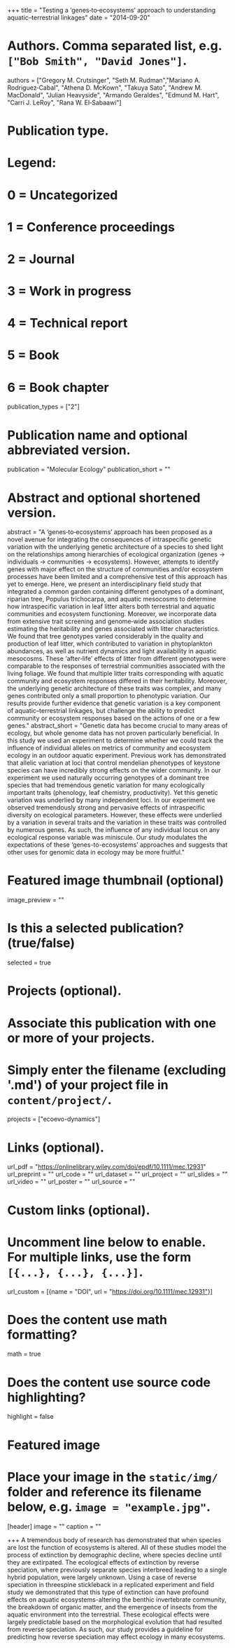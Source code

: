 +++
title = "Testing a ‘genes‐to‐ecosystems’ approach to understanding aquatic–terrestrial linkages"
date = "2014-09-20"

# Authors. Comma separated list, e.g. `["Bob Smith", "David Jones"]`.
authors = ["Gregory M. Crutsinger", "Seth M. Rudman","Mariano A. Rodriguez‐Cabal", "Athena D. McKown", "Takuya Sato", "Andrew M. MacDonald", "Julian Heavyside", "Armando Geraldes", "Edmund M. Hart", "Carri J. LeRoy", "Rana W. El‐Sabaawi"]

# Publication type.
# Legend:
# 0 = Uncategorized
# 1 = Conference proceedings
# 2 = Journal
# 3 = Work in progress
# 4 = Technical report
# 5 = Book
# 6 = Book chapter
publication_types = ["2"]

# Publication name and optional abbreviated version.
publication = "Molecular Ecology"
publication_short = ""

# Abstract and optional shortened version.
abstract = "A ‘genes‐to‐ecosystems’ approach has been proposed as a novel avenue for integrating the consequences of intraspecific genetic variation with the underlying genetic architecture of a species to shed light on the relationships among hierarchies of ecological organization (genes → individuals → communities → ecosystems). However, attempts to identify genes with major effect on the structure of communities and/or ecosystem processes have been limited and a comprehensive test of this approach has yet to emerge. Here, we present an interdisciplinary field study that integrated a common garden containing different genotypes of a dominant, riparian tree, Populus trichocarpa, and aquatic mesocosms to determine how intraspecific variation in leaf litter alters both terrestrial and aquatic communities and ecosystem functioning. Moreover, we incorporate data from extensive trait screening and genome‐wide association studies estimating the heritability and genes associated with litter characteristics. We found that tree genotypes varied considerably in the quality and production of leaf litter, which contributed to variation in phytoplankton abundances, as well as nutrient dynamics and light availability in aquatic mesocosms. These ‘after‐life’ effects of litter from different genotypes were comparable to the responses of terrestrial communities associated with the living foliage. We found that multiple litter traits corresponding with aquatic community and ecosystem responses differed in their heritability. Moreover, the underlying genetic architecture of these traits was complex, and many genes contributed only a small proportion to phenotypic variation. Our results provide further evidence that genetic variation is a key component of aquatic–terrestrial linkages, but challenge the ability to predict community or ecosystem responses based on the actions of one or a few genes."
abstract_short = "Genetic data has become crucial to many areas of ecology, but whole genome data has not proven particularly beneficial. In this study we used an experiment to determine whether we could track the influence of individual alleles on metrics of community and ecosystem ecology in an outdoor aquatic experiment.  Previous work has demonstrated that allelic variation at loci that control mendelian phenotypes of keystone species can have incredibly strong effects on the wider community. In our experiment we used naturally occurring genotypes of a dominant tree species that had tremendous genetic variation for many ecologically important traits (phenology, leaf chemistry, productivity). Yet this genetic variation was underlied by many independent loci.  In our experiment we observed tremendously strong and pervasive effects of intraspecific diversity on ecological parameters. However, these effects were underlied by a variation in several traits and the variation in these traits was controlled by numerous genes. As such, the influence of any individual locus on any ecological response variable was miniscule. Our study modulates the expectations of these ‘genes-to-ecosystems’ approaches and suggests that other uses for genomic data in ecology may be more fruitful."

# Featured image thumbnail (optional)
image_preview = ""

# Is this a selected publication? (true/false)
selected = true

# Projects (optional).
#   Associate this publication with one or more of your projects.
#   Simply enter the filename (excluding '.md') of your project file in `content/project/`.
projects = ["ecoevo-dynamics"]

# Links (optional).
url_pdf = "https://onlinelibrary.wiley.com/doi/epdf/10.1111/mec.12931"
url_preprint = ""
url_code = ""
url_dataset = ""
url_project = ""
url_slides = ""
url_video = ""
url_poster = ""
url_source = ""

# Custom links (optional).
#   Uncomment line below to enable. For multiple links, use the form `[{...}, {...}, {...}]`.
 url_custom = [{name = "DOI", url = "https://doi.org/10.1111/mec.12931"}]

# Does the content use math formatting?
math = true

# Does the content use source code highlighting?
highlight = false

# Featured image
# Place your image in the `static/img/` folder and reference its filename below, e.g. `image = "example.jpg"`.
[header]
image = ""
caption = ""

+++
A tremendous body of research has demonstrated that when species are lost the function of ecosystems is altered. All of these studies model the process of extinction by demographic decline, where species decline until they are extirpated. The ecological effects of extinction by reverse speciation, where previously separate species interbreed leading to a single hybrid population, were largely unknown.  Using a case of reverse speciation in threespine stickleback in a replicated experiment and field study we demonstrated that this type of extinction can have profound effects on aquatic ecosystems-altering the benthic invertebrate community, the breakdown of organic matter, and the emergence of insects from the aquatic environment into the terrestrial.  These ecological effects were largely predictable based on the morphological evolution that had resulted from reverse speciation.  As such, our study provides a guideline for predicting how reverse speciation may effect ecology in many ecosystems. 
